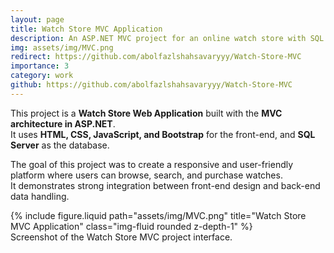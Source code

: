 ```yaml
---
layout: page
title: Watch Store MVC Application
description: An ASP.NET MVC project for an online watch store with SQL Server, HTML, CSS, JS, and Bootstrap
img: assets/img/MVC.png
redirect: https://github.com/abolfazlshahsavaryyy/Watch-Store-MVC
importance: 3
category: work
github: https://github.com/abolfazlshahsavaryyy/Watch-Store-MVC
---
```


This project is a **Watch Store Web Application** built with the **MVC architecture in ASP.NET**.  
It uses **HTML, CSS, JavaScript, and Bootstrap** for the front-end, and **SQL Server** as the database.

The goal of this project was to create a responsive and user-friendly platform where users can browse, search, and purchase watches.  
It demonstrates strong integration between front-end design and back-end data handling.

<div class="row justify-content-sm-center">
    <div class="col-sm-10 mt-3 mt-md-0">
        {% include figure.liquid path="assets/img/MVC.png" title="Watch Store MVC Application" class="img-fluid rounded z-depth-1" %}
    </div>
</div>
<div class="caption">
    Screenshot of the Watch Store MVC project interface.
</div>


